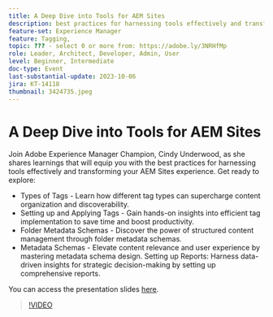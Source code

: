 ```yaml
---
title: A Deep Dive into Tools for AEM Sites
description: best practices for harnessing tools effectively and transforming your AEM Sites experience. Types of Tags Learn how different tag types can supercharge content organization and discoverability.  Setting up and Applying Tags Gain hands-on insights into efficient tag implementation to save time and boost productivity.  Folder Metadata Schemas Discover the power of structured content management through folder metadata schemas.Metadata Schemas Elevate content relevance and user experience by mastering metadata schema design. Setting up Reports Harness data-driven insights for strategic decision-making by setting up comprehensive reports.You can access the presentation slides here.
feature-set: Experience Manager
feature: Tagging, 
topic: ??? - select 0 or more from: https://adobe.ly/3NRHfMp
role: Leader, Architect, Developer, Admin, User
level: Beginner, Intermediate
doc-type: Event
last-substantial-update: 2023-10-06
jira: KT-14118
thumbnail: 3424735.jpeg
---
```


# A Deep Dive into Tools for AEM Sites

Join Adobe Experience Manager Champion, Cindy Underwood, as she shares learnings that will equip you with the best practices for harnessing tools effectively and transforming your AEM Sites experience. Get ready to explore:

* Types of Tags - Learn how different tag types can supercharge content organization and discoverability.
* Setting up and Applying Tags - Gain hands-on insights into efficient tag implementation to save time and boost productivity.
* Folder Metadata Schemas - Discover the power of structured content management through folder metadata schemas.
* Metadata Schemas - Elevate content relevance and user experience by mastering metadata schema design. Setting up Reports: Harness data-driven insights for strategic decision-making by setting up comprehensive reports.

You can access the presentation slides [here](/help/learn-from-your-peers/assets/experience-manager/sept2023/AEM-Sites-Tools-Webinar.pdf).

>[!VIDEO](https://video.tv.adobe.com/v/3424735/?learn=on)
